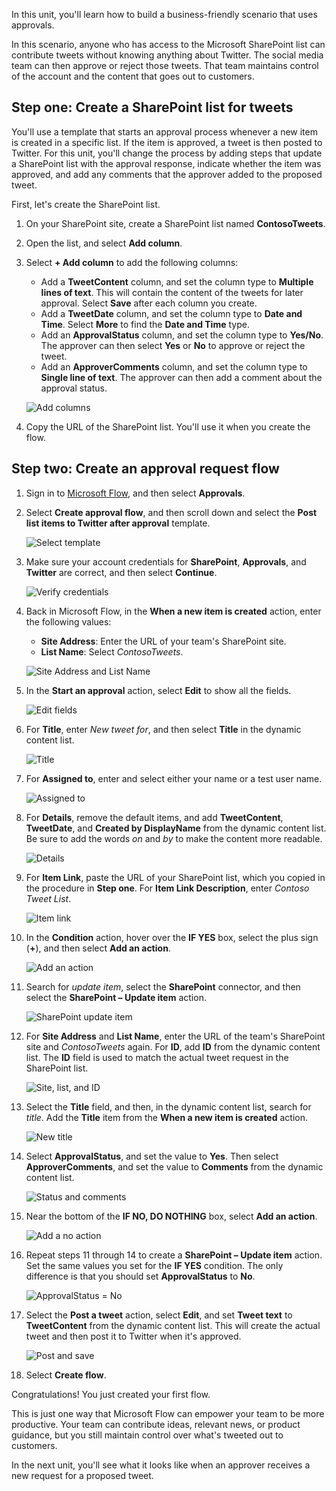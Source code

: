 In this unit, you'll learn how to build a business-friendly scenario that uses approvals.

In this scenario, anyone who has access to the Microsoft SharePoint list can contribute tweets without knowing anything about Twitter. The social media team can then approve or reject those tweets. That team maintains control of the account and the content that goes out to customers. 

## Step one: Create a SharePoint list for tweets

You'll use a template that starts an approval process whenever a new item is created in a specific list. If the item is approved, a tweet is then posted to Twitter. For this unit, you'll change the process by adding steps that update a SharePoint list with the approval response, indicate whether the item was approved, and add any comments that the approver added to the proposed tweet. 

First, let's create the SharePoint list.

1. On your SharePoint site, create a SharePoint list named **ContosoTweets**.
1. Open the list, and select **Add column**.
1. Select **+ Add column** to add the following columns:

    - Add a **TweetContent** column, and set the column type to **Multiple lines of text**. This will contain the content of the tweets for later approval. Select **Save** after each column you create.
    - Add a **TweetDate** column, and set the column type to **Date and Time**. Select **More** to find the **Date and Time** type.
    - Add an **ApprovalStatus** column, and set the column type to **Yes/No**. The approver can then select **Yes** or **No** to approve or reject the tweet.
    - Add an **ApproverComments** column, and set the column type to **Single line of text**. The approver can then add a comment about the approval status.

    ![Add columns](../media/new-columns.png)

1. Copy the URL of the SharePoint list. You'll use it when you create the flow.

## Step two: Create an approval request flow
1. Sign in to [Microsoft Flow](https://ms.flow.microsoft.com), and then select **Approvals**.

1. Select **Create approval flow**, and then scroll down and select the **Post list items to Twitter after approval** template. 

    ![Select template](../media/create-approval.png)

1. Make sure your account credentials for **SharePoint**, **Approvals**, and **Twitter** are correct, and then select **Continue**. 

    ![Verify credentials](../media/verify-credentials.png)

1. Back in Microsoft Flow, in the **When a new item is created** action, enter the following values:

    * **Site Address**: Enter the URL of your team's SharePoint site.
    * **List Name**: Select *ContosoTweets*.

    ![Site Address and List Name](../media/site-address.png)

1. In the **Start an approval** action, select **Edit** to show all the fields. 

    ![Edit fields](../media/edit-all-fields.png)

1. For **Title**, enter *New tweet for*, and then select **Title** in the dynamic content list. 

    ![Title](../media/tweet-title.png)

1. For **Assigned to**, enter and select either your name or a test user name. 

    ![Assigned to](../media/tweet-assigned-to.png)

1. For **Details**, remove the default items, and add **TweetContent**, **TweetDate**, and **Created by DisplayName** from the dynamic content list. Be sure to add the words *on* and *by* to make the content more readable. 

    ![Details](../media/tweet-details.png)

1. For **Item Link**, paste the URL of your SharePoint list, which you copied in the procedure in **Step one**. For **Item Link Description**, enter *Contoso Tweet List*. 

    ![Item link](../media/tweet-item-link.png)

1. In the **Condition** action, hover over the **IF YES** box, select the plus sign (**+**), and then select **Add an action**. 

    ![Add an action](../media/add-an-action.png)

1. Search for *update item*, select the **SharePoint** connector, and then select the **SharePoint – Update item** action.

    ![SharePoint update item](../media/update-item.png)

1. For **Site Address** and **List Name**, enter the URL of the team's SharePoint site and *ContosoTweets* again. For **ID**, add **ID** from the dynamic content list. The **ID** field is used to match the actual tweet request in the SharePoint list.

    ![Site, list, and ID](../media/address-list-id.png)

1. Select the **Title** field, and then, in the dynamic content list, search for *title*. Add the **Title** item from the **When a new item is created** action. 

    ![New title](../media/add-title.png)

1. Select **ApprovalStatus**, and set the value to **Yes**. Then select **ApproverComments**, and set the value to **Comments** from the dynamic content list. 

    ![Status and comments](../media/approver-status.png)

1. Near the bottom of the **IF NO, DO NOTHING** box, select **Add an action**.

    ![Add a no action](../media/add-a-no-action.png)

1. Repeat steps 11 through 14 to create a **SharePoint – Update item** action. Set the same values you set for the **IF YES** condition. The only difference is that you should set **ApprovalStatus** to **No**. 

    ![ApprovalStatus = No](../media/status-no.png)

1. Select the **Post a tweet** action, select **Edit**, and set **Tweet text** to **TweetContent** from the dynamic content list. This will create the actual tweet and then post it to Twitter when it's approved. 

    ![Post and save](../media/post-tweet.png)

1. Select **Create flow**.

Congratulations! You just created your first flow. 

This is just one way that Microsoft Flow can empower your team to be more productive. Your team can contribute ideas, relevant news, or product guidance, but you still maintain control over what's tweeted out to customers.

In the next unit, you'll see what it looks like when an approver receives a new request for a proposed tweet.